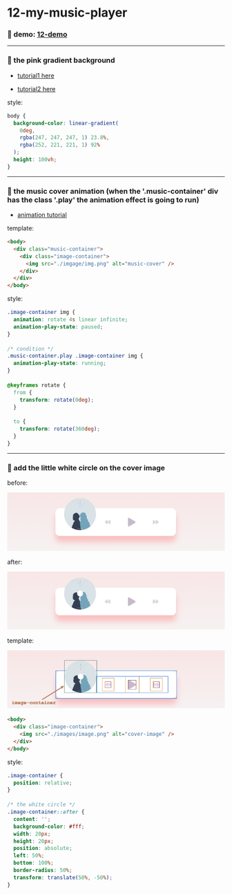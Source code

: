# 12-my-music-player

### :eyes: demo: [12-demo](https://sincerity628.github.io/back-to-simple/12-my-music-player/index.html)

---

### :musical_note: the pink gradient background

- [tutorial1 here](https://www.runoob.com/css3/css3-gradients.html)

- [tutorial2 here](https://developer.mozilla.org/zh-CN/docs/Web/CSS/linear-gradient)

style:
```css
body {
  background-color: linear-gradient(
    0deg,
    rgba(247, 247, 247, 1) 23.8%,
    rgba(252, 221, 221, 1) 92%
  );
  height: 100vh;
}
```

---

### :musical_note: the music cover animation (when the '.music-container' div has the class '.play' the animation effect is going to run)

- [animation tutorial](https://developer.mozilla.org/zh-CN/docs/Web/CSS/animation)

template:
```html
<body>
  <div class="music-container">
    <div class="image-container">
      <img src="./imgage/img.png" alt="music-cover" />
    </div>
  </div>
</body>
```

style:
```css
.image-container img {
  animation: rotate 4s linear infinite;
  animation-play-state: paused;
}

/* condition */
.music-container.play .image-container img {
  animation-play-state: running;
}

@keyframes rotate {
  from {
    transform: rotate(0deg);
  }

  to {
    transform: rotate(360deg);
  }
}

```

---

### :musical_note: add the little white circle on the cover image

before:

![cover-before](./screen-shots/circle-before.png)

after:

![cover-after](./screen-shots/circle-after.png)

template:

![player-structure](./screen-shots/circle-structure.png)

```html
<body>
  <div class="image-container">
    <img src="./images/image.png" alt="cover-image" />
  </div>
</body>
```

style:
```css
.image-container {
  position: relative;
}

/* the white circle */
.image-container::after {
  content: '';
  background-color: #fff;
  width: 20px;
  height: 20px;
  position: absolute;
  left: 50%;
  bottom: 100%;
  border-radius: 50%;
  transform: translate(50%, -50%);
}
```
